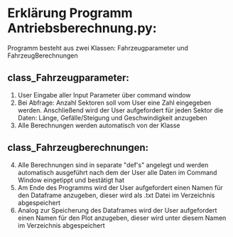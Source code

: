 # Erklärung Programm Antriebsberechnung.py:

Programm besteht aus zwei Klassen: Fahrzeugparameter und FahrzeugBerechnungen

## class_Fahrzeugparameter:
1. User Eingabe aller Input Parameter über command window
2. Bei Abfrage: Anzahl Sektoren soll vom User eine Zahl eingegeben werden. Anschließend wird der User aufgefordert für jeden Sektor die Daten: Länge, Gefälle/Steigung und Geschwindigkeit anzugeben
3. Alle Berechnungen werden automatisch von der Klasse 

## class_Fahrzeugberechnungen:
4. Alle Berechnungen sind in separate "def's" angelegt und werden automatisch ausgeführt nach dem der User alle Daten im Command Window eingetippt und bestätigt hat
5. Am Ende des Programms wird der User aufgefordert einen Namen für den Dataframe anzugeben, dieser wird als .txt Datei im Verzeichnis abgespeichert
6. Analog zur Speicherung des Dataframes wird der User aufgefordert einen Namen für den Plot anzugeben, dieser wird unter diesem Namen im Verzeichnis abgespeichert

